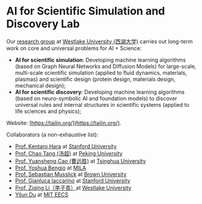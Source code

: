 # AI for Scientific Simulation and Discovery Lab

Our [research group](https://en.westlake.edu.cn/faculty/tailin-wu.html) at [Westlake University (西湖大学)](https://en.westlake.edu.cn/) carries out long-term work on core and universal problems for AI + Science:
- **AI for scientific simulation**: Developing machine learning algorithms (based on Graph Neural Networks and Diffusion Models) for large-scale, multi-scale scientific simulation (applied to fluid dynamics, materials, plasmas) and scientific design (protein design, materials design, mechanical design);
- **AI for scientific discovery**: Developing machine learning algorithms (based on neuro-symbolic AI and foundation models) to discover universal rules and internal structures in scientific systems (applied to life sciences and physics); 

Website: [https://tailin.org/](https://tailin.org/).

Collaborators (a non-exhaustive list):
- [Prof. Kentaro Hara](https://engineering.stanford.edu/people/ken-hara) at [Stanford University](https://www.stanford.edu/)
- [Prof. Chao Tang (汤超)](https://faculty.pku.edu.cn/tangchao/zh_CN/index.htm) at [Peking University](https://www.pku.edu.cn/)
- [Prof. Yuansheng Cao (曹远胜)](https://www.phys.tsinghua.edu.cn/phyen/info/1062/1716.htm) at [Tsinghua University](https://www.tsinghua.edu.cn/)
- [Prof. Yoshua Bengio](https://mila.quebec/en/person/bengio-yoshua/) at [MILA](https://mila.quebec/en/)
- [Prof. Sebastian Musslick](https://musslick.github.io/AER_website/) at [Brown University](https://www.brown.edu/)
- [Prof. Gianluca Iaccarino](https://profiles.stanford.edu/gianluca-iaccarino) at [Stanford University](https://www.stanford.edu/)
- [Prof. Ziqing Li（李子青）](https://www.westlake.edu.cn/ffaculty/stan-zq-li.html)at [Westlake University](https://en.westlake.edu.cn/)
- [Yilun Du](https://yilundu.github.io/) at [MIT EECS](https://www.eecs.mit.edu/)
